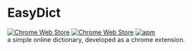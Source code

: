 # EasyDict
[![Chrome Web Store](https://img.shields.io/badge/chrome%20web%20store-v0.0.3-brightgreen.svg)](https://chrome.google.com/webstore/detail/easydict/ejlckbajejjeoieicimfoijkcfloeded) [![Chrome Web Store](https://img.shields.io/badge/user%20number-3-brightgreen.svg)](https://chrome.google.com/webstore/detail/easydict/ejlckbajejjeoieicimfoijkcfloeded) [![apm](https://img.shields.io/apm/l/vim-mode.svg?maxAge=2592000)](https://opensource.org/licenses/MIT)  
a simple online dictionary, developed as a chrome extension.
